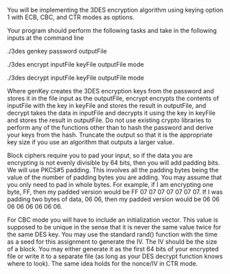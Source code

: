 You will be implementing the 3DES encryption algorithm using keying option 1 with ECB, CBC, and CTR modes as options.   

Your program should perform the following tasks and take in the following inputs at the command line

./3des genkey password outputFile   

./3des encrypt inputFile keyFile outputFile mode

./3des decrypt inputFile keyFile outputFile mode

Where genKey creates the  3DES encryption keys from the password and stores it in the file input as the outputFile, encrypt encrypts the contents of inputFile with the key in keyFile and stores the result in outputFile, and decrypt takes the data in inputFile and decrypts it using the key in keyFile and stores the result in outputFile.  Do not use existing crypto libraries to perform any of the functions other than to hash the password and derive your keys from the hash.  Truncate the output so that it is the appropriate key size if you use an algorithm that outputs a larger value.

Block ciphers require you to pad your input, so if the data you are encrypting is not evenly divisible by 64 bits, then you will add padding bits.  We will use PKCS#5 padding.  This involves all the padding bytes being the value of the number of padding bytes you are adding.  You may assume that you only need to pad in whole bytes.  For example, if I am encrypting one byte, FF, then my padded version would be FF 07 07 07 07 07 07 07.  If I was padding two bytes of data, 06 06, then my padded version would be 06 06 06 06 06 06 06 06.

For CBC mode you will have to include an initialization vector.  This value is supposed to be unique in the sense that it is never the same value twice for the same DES key.  You may use the standard rand() function with the time as a seed for this assignment to generate the IV.  The IV should be the size of a block.  You may either generate it as the first 64 bits of your encrypted file or write it to a separate file (as long as your DES decrypt function knows where to look).  The same idea holds for the nonce/IV in CTR mode.